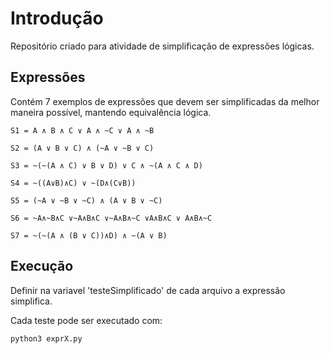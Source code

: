 # Introdução

Repositório criado para atividade de simplificação de expressões lógicas.

## Expressões

Contém 7 exemplos de expressões que devem ser simplificadas da melhor maneira possível, mantendo equivalência lógica.

`S1 = A ∧ B ∧ C ∨ A ∧ ~C ∨ A ∧ ~B`

`S2 = (A ∨ B ∨ C) ∧ (~A ∨ ~B ∨ C)`

`S3 = ~(~(A ∧ C) ∨ B ∨ D) ∨ C ∧ ~(A ∧ C ∧ D)`

`S4 = ~((A∨B)∧C) ∨ ~(D∧(C∨B))`

`S5 = (~A ∨ ~B ∨ ~C) ∧ (A ∨ B ∨ ~C)`

`S6 = ~A∧~B∧C ∨~A∧B∧C ∨~A∧B∧~C ∨A∧B∧C ∨ A∧B∧~C`

`S7 = ~(~(A ∧ (B ∨ C))∧D) ∧ ~(A ∨ B)`


## Execução

Definir na variavel 'testeSimplificado' de cada arquivo a expressão simplifica. 

Cada teste pode ser executado com:

```
python3 exprX.py
```
